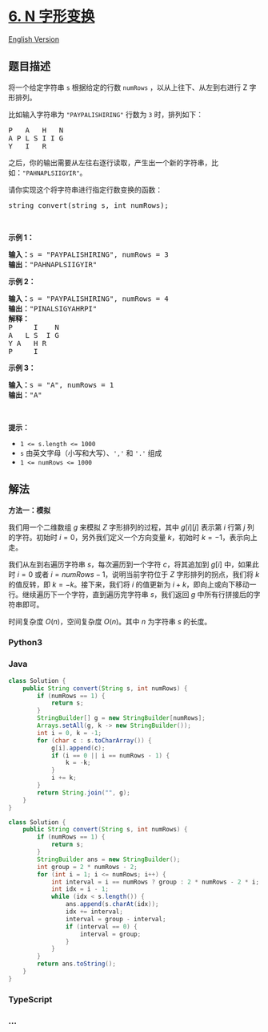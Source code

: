 # [6. N 字形变换](https://leetcode.cn/problems/zigzag-conversion)

[English Version](/solution/0000-0099/0006.Zigzag%20Conversion/README_EN.md)

## 题目描述

<!-- 这里写题目描述 -->

<p>将一个给定字符串 <code>s</code> 根据给定的行数 <code>numRows</code> ，以从上往下、从左到右进行 Z 字形排列。</p>

<p>比如输入字符串为 <code>"PAYPALISHIRING"</code> 行数为 <code>3</code> 时，排列如下：</p>

<pre>
P   A   H   N
A P L S I I G
Y   I   R</pre>

<p>之后，你的输出需要从左往右逐行读取，产生出一个新的字符串，比如：<code>"PAHNAPLSIIGYIR"</code>。</p>

<p>请你实现这个将字符串进行指定行数变换的函数：</p>

<pre>
string convert(string s, int numRows);</pre>

<p> </p>

<p><strong>示例 1：</strong></p>

<pre>
<strong>输入：</strong>s = "PAYPALISHIRING", numRows = 3
<strong>输出：</strong>"PAHNAPLSIIGYIR"
</pre>

<strong>示例 2：</strong>

<pre>
<strong>输入：</strong>s = "PAYPALISHIRING", numRows = 4
<strong>输出：</strong>"PINALSIGYAHRPI"
<strong>解释：</strong>
P     I    N
A   L S  I G
Y A   H R
P     I
</pre>

<p><strong>示例 3：</strong></p>

<pre>
<strong>输入：</strong>s = "A", numRows = 1
<strong>输出：</strong>"A"
</pre>

<p> </p>

<p><strong>提示：</strong></p>

<ul>
	<li><code>1 <= s.length <= 1000</code></li>
	<li><code>s</code> 由英文字母（小写和大写）、<code>','</code> 和 <code>'.'</code> 组成</li>
	<li><code>1 <= numRows <= 1000</code></li>
</ul>

## 解法

<!-- 这里可写通用的实现逻辑 -->

**方法一：模拟**

我们用一个二维数组 $g$ 来模拟 $Z$ 字形排列的过程，其中 $g[i][j]$ 表示第 $i$ 行第 $j$ 列的字符。初始时 $i=0$，另外我们定义一个方向变量 $k$，初始时 $k=-1$，表示向上走。

我们从左到右遍历字符串 $s$，每次遍历到一个字符 $c$，将其追加到 $g[i]$ 中，如果此时 $i=0$ 或者 $i=numRows-1$，说明当前字符位于 $Z$ 字形排列的拐点，我们将 $k$ 的值反转，即 $k=-k$。接下来，我们将 $i$ 的值更新为 $i+k$，即向上或向下移动一行。继续遍历下一个字符，直到遍历完字符串 $s$，我们返回 $g$ 中所有行拼接后的字符串即可。

时间复杂度 $O(n)$，空间复杂度 $O(n)$。其中 $n$ 为字符串 $s$ 的长度。

<!-- tabs:start -->

### **Python3**

<!-- 这里可写当前语言的特殊实现逻辑 -->





### **Java**

<!-- 这里可写当前语言的特殊实现逻辑 -->

```java
class Solution {
    public String convert(String s, int numRows) {
        if (numRows == 1) {
            return s;
        }
        StringBuilder[] g = new StringBuilder[numRows];
        Arrays.setAll(g, k -> new StringBuilder());
        int i = 0, k = -1;
        for (char c : s.toCharArray()) {
            g[i].append(c);
            if (i == 0 || i == numRows - 1) {
                k = -k;
            }
            i += k;
        }
        return String.join("", g);
    }
}
```

```java
class Solution {
    public String convert(String s, int numRows) {
        if (numRows == 1) {
            return s;
        }
        StringBuilder ans = new StringBuilder();
        int group = 2 * numRows - 2;
        for (int i = 1; i <= numRows; i++) {
            int interval = i == numRows ? group : 2 * numRows - 2 * i;
            int idx = i - 1;
            while (idx < s.length()) {
                ans.append(s.charAt(idx));
                idx += interval;
                interval = group - interval;
                if (interval == 0) {
                    interval = group;
                }
            }
        }
        return ans.toString();
    }
}
```



















### **TypeScript**















### **...**

```

```


